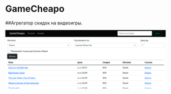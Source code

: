 # GameCheapo

##Агрегатор скидок на видеоигры.

![Экран поиска](https://github.com/AbdrakhmanovT/GameCheapo/blob/master/readme/search.png)
